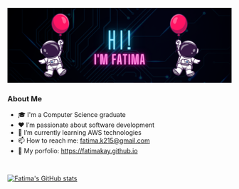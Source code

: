 <p align="center">
  <img src="header.png" width=600/> 
</p>


### About Me
- :mortar_board:	I'm a Computer Science graduate
- :heart:	 I’m passionate about software development
- 🌱 I’m currently learning AWS technologies
- 📫 How to reach me: fatima.k215@gmail.com
- 🚀 My porfolio: https://fatimakay.github.io  
<br>

[![Fatima's GitHub stats](https://github-readme-stats.vercel.app/api?username=fatimakay&hide=stars,issues&theme=omni)](https://github.com/anuraghazra/github-readme-stats)

<!---
fatimakay/fatimakay is a ✨ special ✨ repository because its `README.md` (this file) appears on your GitHub profile.
You can click the Preview link to take a look at your changes.
--->
